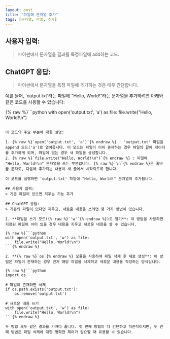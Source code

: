 ```yaml
---
layout: post
title: "파일에 문자열 추가"
tags: [문자열, 파일, 추가]
---
```


## 사용자 입력:
> 파이썬에서 문자열을 결과를 특정파일에 add하는 코드.

## ChatGPT 응답:
> 파이썬에서 문자열을 특정 파일에 추가하는 것은 매우 간단합니다. 

예를 들어, 'output.txt'라는 파일에 "Hello, World!"라는 문자열을 추가하려면 아래와 같은 코드를 사용할 수 있습니다:

{% raw %}```python
with open('output.txt', 'a') as file:
    file.write("Hello, World!\n")
```{% endraw %}

이 코드의 주요 부분에 대한 설명:

1. {% raw %}`open('output.txt', 'a')`{% endraw %} : 'output.txt' 파일을 append 모드('a')로 열어줍니다. 이 모드는 파일이 이미 존재하는 경우 파일의 끝에 데이터를 추가하게 되며, 파일이 없는 경우 새 파일을 생성합니다.
2. {% raw %}`file.write("Hello, World!\n")`{% endraw %} : 파일에 "Hello, World!\n" 문자열을 쓰는 부분입니다. {% raw %}`\n`{% endraw %}은 줄바꿈 문자로, 다음에 추가되는 내용이 새 줄에서 시작되도록 합니다.

이 코드를 실행하면 'output.txt' 파일에 "Hello, World!" 문자열이 추가됩니다.

## 사용자 입력:
> 기존 파일이 있으면 지우는 기능 추가

## ChatGPT 응답:
> 기존의 파일이 있다면 지우고, 새로운 내용을 쓰려면 몇 가지 방법이 있습니다. 

1. **파일을 쓰기 모드({% raw %}`'w'`{% endraw %})로 열기**: 이 방법을 사용하면 지정된 파일이 이미 있을 경우 내용을 지우고 새로운 내용을 쓸 수 있습니다.

{% raw %}```python
with open('output.txt', 'w') as file:
    file.write("Hello, World!\n")
```{% endraw %}

2. **{% raw %}`os`{% endraw %} 모듈을 사용하여 파일 삭제 후 새로 생성**: 이 방법은 파일이 존재하는 경우 먼저 해당 파일을 삭제하고 새로운 내용을 작성하는 방식입니다.

{% raw %}```python
import os

# 파일이 존재하면 삭제
if os.path.exists('output.txt'):
    os.remove('output.txt')

# 새로운 내용 쓰기
with open('output.txt', 'w') as file:
    file.write("Hello, World!\n")
```{% endraw %}

두 방법 모두 같은 결과를 가져다 줍니다. 첫 번째 방법이 더 간단하고 직관적이지만, 두 번째 방법은 파일 삭제에 대한 명확한 제어가 필요할 때 유용할 수 있습니다.

